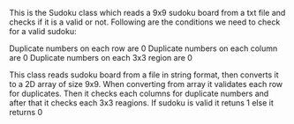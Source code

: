   This is the Sudoku class which reads a 9x9 sudoku board from a txt file and checks if it is a valid or not.
  Following are the conditions we need to check for a valid sudoku:

   Duplicate numbers on each row are 0
   Duplicate numbers on each column are 0
   Duplicate numbers on each 3x3 region are 0

  This class reads sudoku board from a file in string format, then converts it to a 2D array of size 9x9.
  When converting from array it validates each row for duplicates.
  Then it checks each columns for duplicate numbers and after that it checks each 3x3 reagions.
  If sudoku is valid it retuns 1 else it returns 0